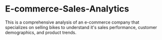 # E-commerce-Sales-Analytics
This is a comprehensive analysis of an e-commerce company that specializes on selling bikes to understand it's sales performance, customer demographics, and product trends. 
